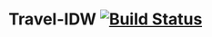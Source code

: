 # Travel-IDW [![Build Status](https://travis-ci.org/mrtboy/Travel-IDW.svg?branch=master)](https://travis-ci.org/mrtboy/Travel-IDW)

